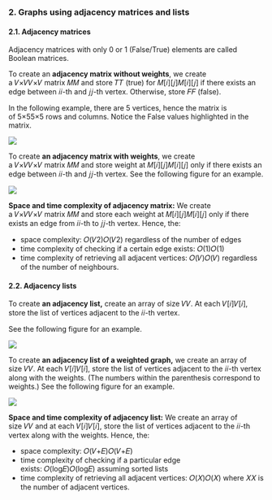 ### 2. Graphs using adjacency matrices and lists

#### 2.1. Adjacency matrices

Adjacency matrices with only 0 or 1 (False/True) elements are called Boolean matrices.

To create an **adjacency matrix without weights**, we create a 𝑉×𝑉𝑉×𝑉 matrix 𝑀𝑀 and store 𝑇𝑇 (true) for 𝑀[𝑖][𝑗]𝑀[𝑖][𝑗] if there exists an edge between 𝑖𝑖-th and 𝑗𝑗-th vertex. Otherwise, store 𝐹𝐹 (false).

In the following example, there are 5 vertices, hence the matrix is of 5×55×5 rows and columns. Notice the False values highlighted in the matrix.

![](../../../../meri-public/garden/8d5374a2f54aab12ed04add0138ddf88.png)

To create **an adjacency matrix with weights**, we create a 𝑉×𝑉𝑉×𝑉 matrix 𝑀𝑀 and store weight at 𝑀[𝑖][𝑗]𝑀[𝑖][𝑗] only if there exists an edge between 𝑖𝑖-th and 𝑗𝑗-th vertex. See the following figure for an example.

![](../../../../meri-public/garden/1aaa03d85c904d61d16536553a475de3.png)


**Space and time complexity of adjacency matrix:** We create a 𝑉×𝑉𝑉×𝑉 matrix 𝑀𝑀 and store each weight at 𝑀[𝑖][𝑗]𝑀[𝑖][𝑗] only if there exists an edge from 𝑖𝑖-th to 𝑗𝑗-th vertex. Hence, the:  

- space complexity: 𝑂(𝑉2)𝑂(𝑉2) regardless of the number of edges
- time complexity of checking if a certain edge exists: 𝑂(1)𝑂(1)
- time complexity of retrieving all adjacent vertices: 𝑂(𝑉)𝑂(𝑉) regardless of the number of neighbours.

#### 2.2. Adjacency lists

To create **an adjacency list,** create an array of size 𝑉𝑉. At each 𝑉[𝑖]𝑉[𝑖], store the list of vertices adjacent to the 𝑖𝑖-th vertex.

See the following figure for an example.

![](../../../../meri-public/garden/f651cb2cc4b17d0daff9fa2e7ffcad5c.png)

To create **an adjacency list of a weighted graph,** we create an array of size 𝑉𝑉. At each 𝑉[𝑖]𝑉[𝑖], store the list of vertices adjacent to the 𝑖𝑖-th vertex along with the weights. (The numbers within the parenthesis correspond to weights.) See the following figure for an example.

![](../../../../meri-public/garden/7ae2211f6f090fc147fd60f207029aa6.png)

**Space and time complexity of adjacency list:** We create an array of size 𝑉𝑉 and at each 𝑉[𝑖]𝑉[𝑖], store the list of vertices adjacent to the 𝑖𝑖-th vertex along with the weights. Hence, the:

- space complexity: 𝑂(𝑉+𝐸)𝑂(𝑉+𝐸)
- time complexity of checking if a particular edge exists: 𝑂(log𝐸)𝑂(log⁡𝐸) assuming sorted lists
- time complexity of retrieving all adjacent vertices: 𝑂(𝑋)𝑂(𝑋) where 𝑋𝑋 is the number of adjacent vertices.